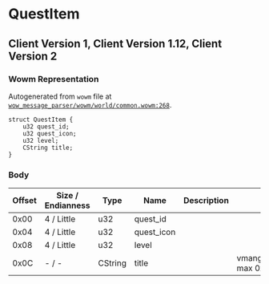 # QuestItem

## Client Version 1, Client Version 1.12, Client Version 2

### Wowm Representation

Autogenerated from `wowm` file at [`wow_message_parser/wowm/world/common.wowm:268`](https://github.com/gtker/wow_messages/tree/main/wow_message_parser/wowm/world/common.wowm#L268).
```rust,ignore
struct QuestItem {
    u32 quest_id;
    u32 quest_icon;
    u32 level;
    CString title;
}
```
### Body

| Offset | Size / Endianness | Type | Name | Description | Comment |
| ------ | ----------------- | ---- | ---- | ----------- | ------- |
| 0x00 | 4 / Little | u32 | quest_id |  |  |
| 0x04 | 4 / Little | u32 | quest_icon |  |  |
| 0x08 | 4 / Little | u32 | level |  |  |
| 0x0C | - / - | CString | title |  | vmangos/cmangos/mangoszero: max 0x200 |

